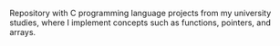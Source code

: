 
Repository with C programming language projects from my university studies, where I implement concepts such as functions, pointers, and arrays.
